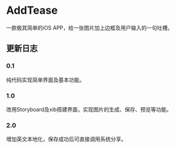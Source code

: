 # AddTease
一款极其简单的iOS APP，给一张图片加上边框及用户输入的一句吐槽。
## 更新日志
### 0.1
纯代码实现简单界面及基本功能。
### 1.0
改用Storyboard及xib搭建界面，实现图片的生成、保存、预览等功能。
### 2.0
增加英文本地化，保存成功后可直接调用系统分享。

